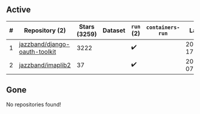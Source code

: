 ## Active
| # | Repository (2) | Stars (3259) | Dataset | `run` (2) | `containers-run` | Last Modified |
| --- | --- | --- | --- | --- | --- | --- |
| 1 | [jazzband/django-oauth-toolkit](https://github.com/jazzband/django-oauth-toolkit) | 3222 |  | :heavy_check_mark: |  | 2025-03-24 17:44:33+00:00 |
| 2 | [jazzband/imaplib2](https://github.com/jazzband/imaplib2) | 37 |  | :heavy_check_mark: |  | 2025-04-04 07:56:50+00:00 |

## Gone
No repositories found!

